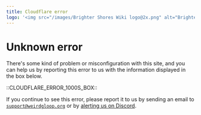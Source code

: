 ```yaml
---
title: Cloudflare error
logo: '<img src="/images/Brighter Shores Wiki logo@2x.png" alt="Brighter Shores Wiki" width="120px">'
---
```


# Unknown error

There's some kind of problem or misconfiguration with this site, and you can help us by reporting this error to us with the information displayed in the box below.

::CLOUDFLARE_ERROR_1000S_BOX::

If you continue to see this error, please report it to us by sending an email to <code>support@weirdgloop.org</code> or by [alerting us on Discord](https://discord.gg/T8hfvcd2Vp).
